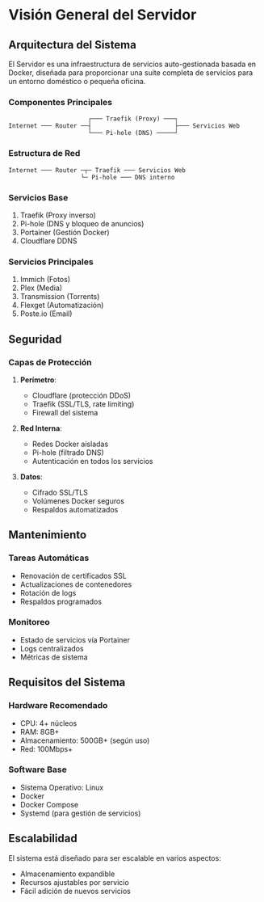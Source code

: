 # Visión General del Servidor

## Arquitectura del Sistema

El Servidor es una infraestructura de servicios auto-gestionada basada en Docker, diseñada para proporcionar una suite completa de servicios para un entorno doméstico o pequeña oficina.

### Componentes Principales

```plaintext
                      ┌─── Traefik (Proxy) ───┐
Internet ─── Router ──┤                       ├─── Servicios Web
                      └─── Pi-hole (DNS) ─────┘
```

### Estructura de Red

```plaintext
Internet ─── Router ─┬─ Traefik ─── Servicios Web
                    └─ Pi-hole ─── DNS interno
```

### Servicios Base
1. Traefik (Proxy inverso)
2. Pi-hole (DNS y bloqueo de anuncios)
3. Portainer (Gestión Docker)
4. Cloudflare DDNS

### Servicios Principales
1. Immich (Fotos)
2. Plex (Media)
3. Transmission (Torrents)
4. Flexget (Automatización)
5. Poste.io (Email)

## Seguridad

### Capas de Protección
1. **Perímetro**: 
   - Cloudflare (protección DDoS)
   - Traefik (SSL/TLS, rate limiting)
   - Firewall del sistema

2. **Red Interna**:
   - Redes Docker aisladas
   - Pi-hole (filtrado DNS)
   - Autenticación en todos los servicios

3. **Datos**:
   - Cifrado SSL/TLS
   - Volúmenes Docker seguros
   - Respaldos automatizados

## Mantenimiento

### Tareas Automáticas
- Renovación de certificados SSL
- Actualizaciones de contenedores
- Rotación de logs
- Respaldos programados

### Monitoreo
- Estado de servicios vía Portainer
- Logs centralizados
- Métricas de sistema

## Requisitos del Sistema

### Hardware Recomendado
- CPU: 4+ núcleos
- RAM: 8GB+ 
- Almacenamiento: 500GB+ (según uso)
- Red: 100Mbps+

### Software Base
- Sistema Operativo: Linux
- Docker
- Docker Compose
- Systemd (para gestión de servicios)

## Escalabilidad

El sistema está diseñado para ser escalable en varios aspectos:
- Almacenamiento expandible
- Recursos ajustables por servicio
- Fácil adición de nuevos servicios